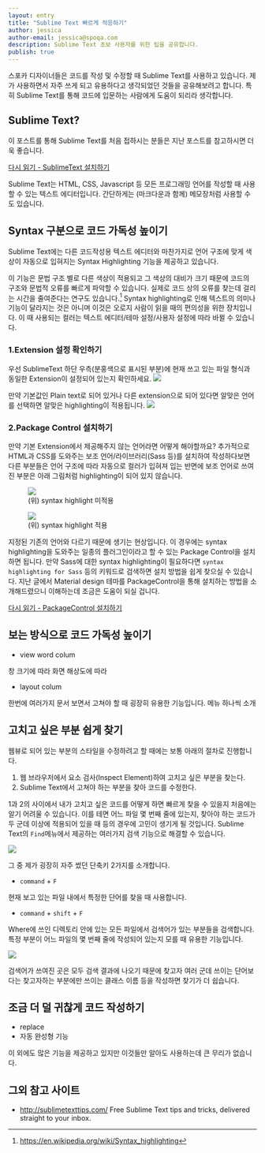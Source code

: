 ```yaml
---
layout: entry
title: "Sublime Text 빠르게 적응하기"
author: jessica
author-email: jessica@spoqa.com
description: Sublime Text 초보 사용자를 위한 팁을 공유합니다.
publish: true
---
```


스포카 디자이너들은 코드를 작성 및 수정할 때 Sublime Text를 사용하고 있습니다. 제가 사용하면서 자주 쓰게 되고 유용하다고 생각되었던 것들을 공유해보려고 합니다. 특히 Sublime Text를 통해 코드에 입문하는 사람에게 도움이 되리라 생각합니다.

## Sublime Text?

이 포스트를 통해 Sublime Text를 처음 접하시는 분들은 지난 포스트를 참고하시면 더욱 좋습니다.

[다시 읽기 - SublimeText 설치하기](http://spoqa.github.io)

Sublime Text는 HTML, CSS, Javascript 등 모든 프로그래밍 언어를 작성할 때 사용할 수 있는 텍스트 에디터입니다. 간단하게는 (마크다운과 함께) 메모장처럼 사용할 수도 있습니다.


## Syntax 구분으로 코드 가독성 높이기 

Sublime Text에는 다른 코드작성용 텍스트 에디터와 마찬가지로 언어 구조에 맞게 색상이 자동으로 입혀지는 Syntax Highlighting 기능을 제공하고 있습니다. 

이 기능은 문법 구조 별로 다른 색상이 적용되고 그 색상의 대비가 크기 때문에 코드의 구조와 문법적 오류를 빠르게 파악할 수 있습니다. 실제로 코드 상의 오류를 찾는데 걸리는 시간을 줄여준다는 연구도 있습니다.[^1] Syntax highlighting로 인해 텍스트의 의미나 기능이 달라지는 것은 아니며 이것은 오로지 사람이 읽을 때의 편의성을 위한 장치입니다. 이 때 사용되는 컬러는 텍스트 에디터/테마 설정/사용자 설정에 따라 바뀔 수 있습니다.

### 1.Extension 설정 확인하기

우선 SublimeText 하단 우측(분홍색으로 표시된 부분)에 현재 쓰고 있는 파일 형식과 동일한 Extension이 설정되어 있는지 확인하세요.
<img src="/images/2015-11-04/extension-location.png" /> 

만약 기본값인 Plain text로 되어 있거나 다른 extension으로 되어 있다면 알맞은 언어를 선택하면 알맞은 highlighting이 적용됩니다.
<img src="/images/2015-11-04/sublimetext-lang-dropdown.png" />     

### 2.Package Control 설치하기

만약 기본 Extension에서 제공해주지 않는 언어라면 어떻게 해야할까요? 추가적으로 HTML과 CSS를 도와주는 보조 언어/라이브러리(Sass 등)를 설치하여 작성하다보면 다른 부분들은 언어 구조에 따라 자동으로 컬러가 입혀져 입는 반면에 보조 언어로 쓰여진 부분은 아래 그림처럼 highlighting이 되어 있지 않습니다.

<figure>
<img src="/images/2015-11-04/plain-text.png"
     style="margin-right:auto; margin-left:auto;" />
<figcaption>
    (위) syntax highlight 미적용
</figcaption>
</figure>

<figure>
<img src="/images/2015-11-04/html-extension.png"
     style="margin-right:auto; margin-left:auto;" />
<figcaption>
    (위) syntax highlight 적용
</figcaption>
</figure>

지정된 기존의 언어와 다르기 때문에 생기는 현상입니다. 이 경우에는 syntax highlighting을 도와주는 일종의 플러그인이라고 할 수 있는 Package Control을 설치하면 됩니다. 만약 Sass에 대한 syntax highlighting이 필요하다면 `syntax highlighting for Sass` 등의 키워드로 검색하면 설치 방법을 쉽게 찾으실 수 있습니다. 지난 글에서 Material design 테마를 PackageControl을 통해 설치하는 방법을 소개해드렸으니 이해하는데 조금은 도움이 되실 겁니다.

[다시 읽기 - PackageControl 설치하기](http://spoqa.github.io)

## 보는 방식으로 코드 가독성 높이기 
- view word colum

창 크기에 따라 화면 해상도에 따라

- layout colum

한번에 여러가지 문서 보면서 고쳐야 할 때 굉장히 유용한 기능입니다. 메뉴 하나씩 소개

## 고치고 싶은 부분 쉽게 찾기

웹뷰로 되어 있는 부분의 스타일을 수정하려고 할 때에는 보통 아래의 절차로 진행합니다.

1. 웹 브라우저에서 요소 검사(Inspect Element)하여 고치고 싶은 부분을 찾는다.
2. Sublime Text에서 고쳐야 하는 부분을 찾아 코드를 수정한다.

1과 2의 사이에서 내가 고치고 싶은 코드를 어떻게 하면 빠르게 찾을 수 있을지 처음에는 알기 어려울 수 있습니다. 이를 테면 어느 파일 몇 번째 줄에 있는지, 찾아야 하는 코드가 두 군데 이상에 적용되어 있을 때 등의 경우에 고민이 생기게 될 것입니다. Sublime Text의 `Find`메뉴에서 제공하는 여러가지 검색 기능으로 해결할 수 있습니다. 

<img src="/images/2015-11-04/sublimetext-find-menu.png"
     style="margin-right:auto; margin-left:auto;" />   

그 중 제가 굉장히 자주 썼던 단축키 2가지를 소개합니다. 


- `command` + `F`

현재 보고 있는 파일 내에서 특정한 단어를 찾을 때 사용합니다.


- `command` + `shift` + `F`

Where에 쓰인 디렉토리 안에 있는 모든 파일에서 검색어가 있는 부분들을 검색합니다. 특정 부분이 어느 파일의 몇 번째 줄에 작성되어 있는지 모를 때 유용한 기능입니다.

<img src="/images/2015-11-04/sublimetext-find-in-files.png"
     style="margin-right:auto; margin-left:auto;" />   

검색어가 쓰여진 곳은 모두 검색 결과에 나오기 때문에 찾고자 여러 군데 쓰이는 단어보다는
찾고자하는 부분에만 쓰이는 클래스 이름 등을 작성하면 찾기가 더 쉽습니다.




## 조금 더 덜 귀찮게 코드 작성하기
- replace
- 자동 완성형 기능


이 외에도 많은 기능을 제공하고 있지만 이것들만 알아도 사용하는데 큰 무리가 없습니다.

## 그외 참고 사이트
- http://sublimetexttips.com/
Free Sublime Text tips and tricks, delivered straight to your inbox.
[^1]: https://en.wikipedia.org/wiki/Syntax_highlighting
